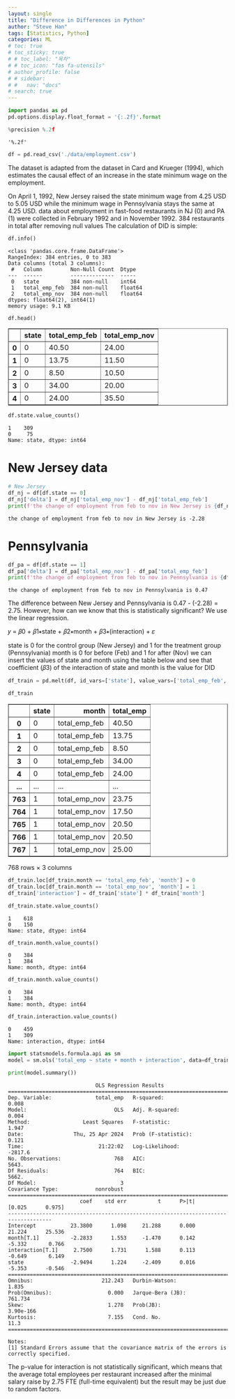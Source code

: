 ```yaml
---
layout: single
title: "Difference in Differences in Python"
author: "Steve Han"
tags: [Statistics, Python]
categories: ML
# toc: true
# toc_sticky: true
# # toc_label: "목차"
# # toc_icon: "fas fa-utensils"
# author_profile: false
# # sidebar:
# #   nav: "docs"
# search: true
---
```




```python
import pandas as pd
pd.options.display.float_format = '{:.2f}'.format

%precision %.2f
```




    '%.2f'




```python
df = pd.read_csv('./data/employment.csv')
```

The dataset is adapted from the dataset in Card and Krueger (1994), which estimates the causal effect of an increase in the state minimum wage on the employment.

On April 1, 1992, New Jersey raised the state minimum wage from 4.25 USD to 5.05 USD while the minimum wage in Pennsylvania stays the same at 4.25 USD. data about employment in fast-food restaurants in NJ (0) and PA (1) were collected in February 1992 and in November 1992. 384 restaurants in total after removing null values The calculation of DID is simple:


```python
df.info()
```

    <class 'pandas.core.frame.DataFrame'>
    RangeIndex: 384 entries, 0 to 383
    Data columns (total 3 columns):
     #   Column         Non-Null Count  Dtype  
    ---  ------         --------------  -----  
     0   state          384 non-null    int64  
     1   total_emp_feb  384 non-null    float64
     2   total_emp_nov  384 non-null    float64
    dtypes: float64(2), int64(1)
    memory usage: 9.1 KB



```python
df.head()
```




<div>
<style scoped>
    .dataframe tbody tr th:only-of-type {
        vertical-align: middle;
    }

    .dataframe tbody tr th {
        vertical-align: top;
    }

    .dataframe thead th {
        text-align: right;
    }
</style>
<table border="1" class="dataframe">
  <thead>
    <tr style="text-align: right;">
      <th></th>
      <th>state</th>
      <th>total_emp_feb</th>
      <th>total_emp_nov</th>
    </tr>
  </thead>
  <tbody>
    <tr>
      <th>0</th>
      <td>0</td>
      <td>40.50</td>
      <td>24.00</td>
    </tr>
    <tr>
      <th>1</th>
      <td>0</td>
      <td>13.75</td>
      <td>11.50</td>
    </tr>
    <tr>
      <th>2</th>
      <td>0</td>
      <td>8.50</td>
      <td>10.50</td>
    </tr>
    <tr>
      <th>3</th>
      <td>0</td>
      <td>34.00</td>
      <td>20.00</td>
    </tr>
    <tr>
      <th>4</th>
      <td>0</td>
      <td>24.00</td>
      <td>35.50</td>
    </tr>
  </tbody>
</table>
</div>




```python
df.state.value_counts()
```




    1    309
    0     75
    Name: state, dtype: int64



# New Jersey data


```python
# New Jersey
df_nj = df[df.state == 0]
df_nj['delta'] = df_nj['total_emp_nov'] - df_nj['total_emp_feb']
print(f'the change of employment from feb to nov in New Jersey is {df_nj.delta.mean():.2f}')
```

    the change of employment from feb to nov in New Jersey is -2.28


# Pennsylvania


```python
df_pa = df[df.state == 1]
df_pa['delta'] = df_pa['total_emp_nov'] - df_pa['total_emp_feb']
print(f'the change of employment from feb to nov in Pennsylvania is {df_pa.delta.mean():.2f}')
```

    the change of employment from feb to nov in Pennsylvania is 0.47


The difference between New Jersey and Pennsylvania is 0.47 - (-2.28) = 2.75. However, how can we know that this is statistically significant? We use the linear regression. 

𝑦 = 𝛽0 + 𝛽1∗state + 𝛽2∗month + 𝛽3∗(interaction) + 𝜀
 
state is 0 for the control group (New Jersey) and 1 for the treatment group (Pennsylvania)
month is 0 for before (Feb) and 1 for after (Nov)
we can insert the values of state and month using the table below and see that coefficient (𝛽3) of the interaction of state and month is the value for DID


```python
df_train = pd.melt(df, id_vars=['state'], value_vars=['total_emp_feb', 'total_emp_nov'], var_name='month', value_name='total_emp')
```


```python
df_train
```




<div>
<style scoped>
    .dataframe tbody tr th:only-of-type {
        vertical-align: middle;
    }

    .dataframe tbody tr th {
        vertical-align: top;
    }

    .dataframe thead th {
        text-align: right;
    }
</style>
<table border="1" class="dataframe">
  <thead>
    <tr style="text-align: right;">
      <th></th>
      <th>state</th>
      <th>month</th>
      <th>total_emp</th>
    </tr>
  </thead>
  <tbody>
    <tr>
      <th>0</th>
      <td>0</td>
      <td>total_emp_feb</td>
      <td>40.50</td>
    </tr>
    <tr>
      <th>1</th>
      <td>0</td>
      <td>total_emp_feb</td>
      <td>13.75</td>
    </tr>
    <tr>
      <th>2</th>
      <td>0</td>
      <td>total_emp_feb</td>
      <td>8.50</td>
    </tr>
    <tr>
      <th>3</th>
      <td>0</td>
      <td>total_emp_feb</td>
      <td>34.00</td>
    </tr>
    <tr>
      <th>4</th>
      <td>0</td>
      <td>total_emp_feb</td>
      <td>24.00</td>
    </tr>
    <tr>
      <th>...</th>
      <td>...</td>
      <td>...</td>
      <td>...</td>
    </tr>
    <tr>
      <th>763</th>
      <td>1</td>
      <td>total_emp_nov</td>
      <td>23.75</td>
    </tr>
    <tr>
      <th>764</th>
      <td>1</td>
      <td>total_emp_nov</td>
      <td>17.50</td>
    </tr>
    <tr>
      <th>765</th>
      <td>1</td>
      <td>total_emp_nov</td>
      <td>20.50</td>
    </tr>
    <tr>
      <th>766</th>
      <td>1</td>
      <td>total_emp_nov</td>
      <td>20.50</td>
    </tr>
    <tr>
      <th>767</th>
      <td>1</td>
      <td>total_emp_nov</td>
      <td>25.00</td>
    </tr>
  </tbody>
</table>
<p>768 rows × 3 columns</p>
</div>




```python
df_train.loc[df_train.month == 'total_emp_feb', 'month'] = 0
df_train.loc[df_train.month == 'total_emp_nov', 'month'] = 1
df_train['interaction'] = df_train['state'] * df_train['month']
```


```python
df_train.state.value_counts()
```




    1    618
    0    150
    Name: state, dtype: int64




```python
df_train.month.value_counts()
```




    0    384
    1    384
    Name: month, dtype: int64




```python
df_train.month.value_counts()
```




    0    384
    1    384
    Name: month, dtype: int64




```python
df_train.interaction.value_counts()
```




    0    459
    1    309
    Name: interaction, dtype: int64




```python
import statsmodels.formula.api as sm
model = sm.ols('total_emp ~ state + month + interaction', data=df_train).fit()

print(model.summary())
```

                                OLS Regression Results                            
    ==============================================================================
    Dep. Variable:              total_emp   R-squared:                       0.008
    Model:                            OLS   Adj. R-squared:                  0.004
    Method:                 Least Squares   F-statistic:                     1.947
    Date:                Thu, 25 Apr 2024   Prob (F-statistic):              0.121
    Time:                        21:22:02   Log-Likelihood:                -2817.6
    No. Observations:                 768   AIC:                             5643.
    Df Residuals:                     764   BIC:                             5662.
    Df Model:                           3                                         
    Covariance Type:            nonrobust                                         
    ====================================================================================
                           coef    std err          t      P>|t|      [0.025      0.975]
    ------------------------------------------------------------------------------------
    Intercept           23.3800      1.098     21.288      0.000      21.224      25.536
    month[T.1]          -2.2833      1.553     -1.470      0.142      -5.332       0.766
    interaction[T.1]     2.7500      1.731      1.588      0.113      -0.649       6.149
    state               -2.9494      1.224     -2.409      0.016      -5.353      -0.546
    ==============================================================================
    Omnibus:                      212.243   Durbin-Watson:                   1.835
    Prob(Omnibus):                  0.000   Jarque-Bera (JB):              761.734
    Skew:                           1.278   Prob(JB):                    3.90e-166
    Kurtosis:                       7.155   Cond. No.                         11.3
    ==============================================================================
    
    Notes:
    [1] Standard Errors assume that the covariance matrix of the errors is correctly specified.


The p-value for interaction is not statistically significant, which means that the average total employees per restaurant increased after the minimal salary raise by 2.75 FTE (full-time equivalent) but the result may be just due to random factors.
